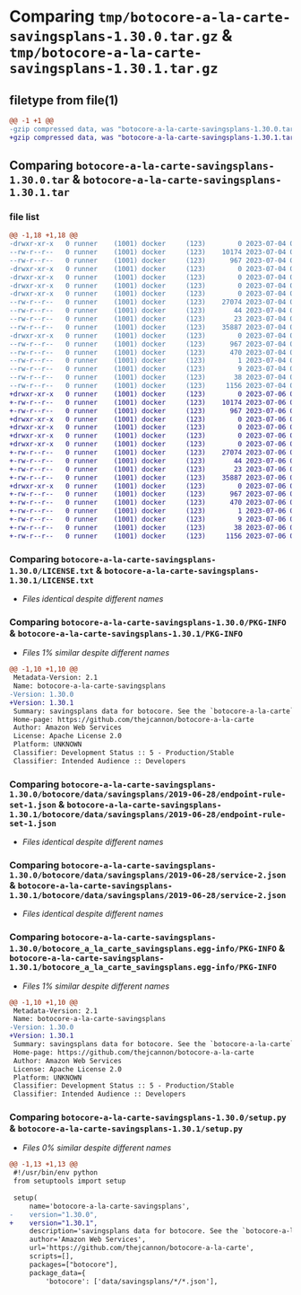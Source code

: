 # Comparing `tmp/botocore-a-la-carte-savingsplans-1.30.0.tar.gz` & `tmp/botocore-a-la-carte-savingsplans-1.30.1.tar.gz`

## filetype from file(1)

```diff
@@ -1 +1 @@
-gzip compressed data, was "botocore-a-la-carte-savingsplans-1.30.0.tar", last modified: Tue Jul  4 01:45:05 2023, max compression
+gzip compressed data, was "botocore-a-la-carte-savingsplans-1.30.1.tar", last modified: Thu Jul  6 01:45:31 2023, max compression
```

## Comparing `botocore-a-la-carte-savingsplans-1.30.0.tar` & `botocore-a-la-carte-savingsplans-1.30.1.tar`

### file list

```diff
@@ -1,18 +1,18 @@
-drwxr-xr-x   0 runner    (1001) docker     (123)        0 2023-07-04 01:45:05.370875 botocore-a-la-carte-savingsplans-1.30.0/
--rw-r--r--   0 runner    (1001) docker     (123)    10174 2023-07-04 01:45:05.000000 botocore-a-la-carte-savingsplans-1.30.0/LICENSE.txt
--rw-r--r--   0 runner    (1001) docker     (123)      967 2023-07-04 01:45:05.370875 botocore-a-la-carte-savingsplans-1.30.0/PKG-INFO
-drwxr-xr-x   0 runner    (1001) docker     (123)        0 2023-07-04 01:45:05.366875 botocore-a-la-carte-savingsplans-1.30.0/botocore/
-drwxr-xr-x   0 runner    (1001) docker     (123)        0 2023-07-04 01:45:05.366875 botocore-a-la-carte-savingsplans-1.30.0/botocore/data/
-drwxr-xr-x   0 runner    (1001) docker     (123)        0 2023-07-04 01:45:05.366875 botocore-a-la-carte-savingsplans-1.30.0/botocore/data/savingsplans/
-drwxr-xr-x   0 runner    (1001) docker     (123)        0 2023-07-04 01:45:05.366875 botocore-a-la-carte-savingsplans-1.30.0/botocore/data/savingsplans/2019-06-28/
--rw-r--r--   0 runner    (1001) docker     (123)    27074 2023-07-04 01:44:02.000000 botocore-a-la-carte-savingsplans-1.30.0/botocore/data/savingsplans/2019-06-28/endpoint-rule-set-1.json
--rw-r--r--   0 runner    (1001) docker     (123)       44 2023-07-04 01:44:02.000000 botocore-a-la-carte-savingsplans-1.30.0/botocore/data/savingsplans/2019-06-28/examples-1.json
--rw-r--r--   0 runner    (1001) docker     (123)       23 2023-07-04 01:44:02.000000 botocore-a-la-carte-savingsplans-1.30.0/botocore/data/savingsplans/2019-06-28/paginators-1.json
--rw-r--r--   0 runner    (1001) docker     (123)    35887 2023-07-04 01:44:02.000000 botocore-a-la-carte-savingsplans-1.30.0/botocore/data/savingsplans/2019-06-28/service-2.json
-drwxr-xr-x   0 runner    (1001) docker     (123)        0 2023-07-04 01:45:05.370875 botocore-a-la-carte-savingsplans-1.30.0/botocore_a_la_carte_savingsplans.egg-info/
--rw-r--r--   0 runner    (1001) docker     (123)      967 2023-07-04 01:45:05.000000 botocore-a-la-carte-savingsplans-1.30.0/botocore_a_la_carte_savingsplans.egg-info/PKG-INFO
--rw-r--r--   0 runner    (1001) docker     (123)      470 2023-07-04 01:45:05.000000 botocore-a-la-carte-savingsplans-1.30.0/botocore_a_la_carte_savingsplans.egg-info/SOURCES.txt
--rw-r--r--   0 runner    (1001) docker     (123)        1 2023-07-04 01:45:05.000000 botocore-a-la-carte-savingsplans-1.30.0/botocore_a_la_carte_savingsplans.egg-info/dependency_links.txt
--rw-r--r--   0 runner    (1001) docker     (123)        9 2023-07-04 01:45:05.000000 botocore-a-la-carte-savingsplans-1.30.0/botocore_a_la_carte_savingsplans.egg-info/top_level.txt
--rw-r--r--   0 runner    (1001) docker     (123)       38 2023-07-04 01:45:05.370875 botocore-a-la-carte-savingsplans-1.30.0/setup.cfg
--rw-r--r--   0 runner    (1001) docker     (123)     1156 2023-07-04 01:45:05.000000 botocore-a-la-carte-savingsplans-1.30.0/setup.py
+drwxr-xr-x   0 runner    (1001) docker     (123)        0 2023-07-06 01:45:31.447212 botocore-a-la-carte-savingsplans-1.30.1/
+-rw-r--r--   0 runner    (1001) docker     (123)    10174 2023-07-06 01:45:31.000000 botocore-a-la-carte-savingsplans-1.30.1/LICENSE.txt
+-rw-r--r--   0 runner    (1001) docker     (123)      967 2023-07-06 01:45:31.447212 botocore-a-la-carte-savingsplans-1.30.1/PKG-INFO
+drwxr-xr-x   0 runner    (1001) docker     (123)        0 2023-07-06 01:45:31.447212 botocore-a-la-carte-savingsplans-1.30.1/botocore/
+drwxr-xr-x   0 runner    (1001) docker     (123)        0 2023-07-06 01:45:31.447212 botocore-a-la-carte-savingsplans-1.30.1/botocore/data/
+drwxr-xr-x   0 runner    (1001) docker     (123)        0 2023-07-06 01:45:31.447212 botocore-a-la-carte-savingsplans-1.30.1/botocore/data/savingsplans/
+drwxr-xr-x   0 runner    (1001) docker     (123)        0 2023-07-06 01:45:31.447212 botocore-a-la-carte-savingsplans-1.30.1/botocore/data/savingsplans/2019-06-28/
+-rw-r--r--   0 runner    (1001) docker     (123)    27074 2023-07-06 01:44:40.000000 botocore-a-la-carte-savingsplans-1.30.1/botocore/data/savingsplans/2019-06-28/endpoint-rule-set-1.json
+-rw-r--r--   0 runner    (1001) docker     (123)       44 2023-07-06 01:44:40.000000 botocore-a-la-carte-savingsplans-1.30.1/botocore/data/savingsplans/2019-06-28/examples-1.json
+-rw-r--r--   0 runner    (1001) docker     (123)       23 2023-07-06 01:44:40.000000 botocore-a-la-carte-savingsplans-1.30.1/botocore/data/savingsplans/2019-06-28/paginators-1.json
+-rw-r--r--   0 runner    (1001) docker     (123)    35887 2023-07-06 01:44:40.000000 botocore-a-la-carte-savingsplans-1.30.1/botocore/data/savingsplans/2019-06-28/service-2.json
+drwxr-xr-x   0 runner    (1001) docker     (123)        0 2023-07-06 01:45:31.447212 botocore-a-la-carte-savingsplans-1.30.1/botocore_a_la_carte_savingsplans.egg-info/
+-rw-r--r--   0 runner    (1001) docker     (123)      967 2023-07-06 01:45:31.000000 botocore-a-la-carte-savingsplans-1.30.1/botocore_a_la_carte_savingsplans.egg-info/PKG-INFO
+-rw-r--r--   0 runner    (1001) docker     (123)      470 2023-07-06 01:45:31.000000 botocore-a-la-carte-savingsplans-1.30.1/botocore_a_la_carte_savingsplans.egg-info/SOURCES.txt
+-rw-r--r--   0 runner    (1001) docker     (123)        1 2023-07-06 01:45:31.000000 botocore-a-la-carte-savingsplans-1.30.1/botocore_a_la_carte_savingsplans.egg-info/dependency_links.txt
+-rw-r--r--   0 runner    (1001) docker     (123)        9 2023-07-06 01:45:31.000000 botocore-a-la-carte-savingsplans-1.30.1/botocore_a_la_carte_savingsplans.egg-info/top_level.txt
+-rw-r--r--   0 runner    (1001) docker     (123)       38 2023-07-06 01:45:31.447212 botocore-a-la-carte-savingsplans-1.30.1/setup.cfg
+-rw-r--r--   0 runner    (1001) docker     (123)     1156 2023-07-06 01:45:31.000000 botocore-a-la-carte-savingsplans-1.30.1/setup.py
```

### Comparing `botocore-a-la-carte-savingsplans-1.30.0/LICENSE.txt` & `botocore-a-la-carte-savingsplans-1.30.1/LICENSE.txt`

 * *Files identical despite different names*

### Comparing `botocore-a-la-carte-savingsplans-1.30.0/PKG-INFO` & `botocore-a-la-carte-savingsplans-1.30.1/PKG-INFO`

 * *Files 1% similar despite different names*

```diff
@@ -1,10 +1,10 @@
 Metadata-Version: 2.1
 Name: botocore-a-la-carte-savingsplans
-Version: 1.30.0
+Version: 1.30.1
 Summary: savingsplans data for botocore. See the `botocore-a-la-carte` package for more info.
 Home-page: https://github.com/thejcannon/botocore-a-la-carte
 Author: Amazon Web Services
 License: Apache License 2.0
 Platform: UNKNOWN
 Classifier: Development Status :: 5 - Production/Stable
 Classifier: Intended Audience :: Developers
```

### Comparing `botocore-a-la-carte-savingsplans-1.30.0/botocore/data/savingsplans/2019-06-28/endpoint-rule-set-1.json` & `botocore-a-la-carte-savingsplans-1.30.1/botocore/data/savingsplans/2019-06-28/endpoint-rule-set-1.json`

 * *Files identical despite different names*

### Comparing `botocore-a-la-carte-savingsplans-1.30.0/botocore/data/savingsplans/2019-06-28/service-2.json` & `botocore-a-la-carte-savingsplans-1.30.1/botocore/data/savingsplans/2019-06-28/service-2.json`

 * *Files identical despite different names*

### Comparing `botocore-a-la-carte-savingsplans-1.30.0/botocore_a_la_carte_savingsplans.egg-info/PKG-INFO` & `botocore-a-la-carte-savingsplans-1.30.1/botocore_a_la_carte_savingsplans.egg-info/PKG-INFO`

 * *Files 1% similar despite different names*

```diff
@@ -1,10 +1,10 @@
 Metadata-Version: 2.1
 Name: botocore-a-la-carte-savingsplans
-Version: 1.30.0
+Version: 1.30.1
 Summary: savingsplans data for botocore. See the `botocore-a-la-carte` package for more info.
 Home-page: https://github.com/thejcannon/botocore-a-la-carte
 Author: Amazon Web Services
 License: Apache License 2.0
 Platform: UNKNOWN
 Classifier: Development Status :: 5 - Production/Stable
 Classifier: Intended Audience :: Developers
```

### Comparing `botocore-a-la-carte-savingsplans-1.30.0/setup.py` & `botocore-a-la-carte-savingsplans-1.30.1/setup.py`

 * *Files 0% similar despite different names*

```diff
@@ -1,13 +1,13 @@
 #!/usr/bin/env python
 from setuptools import setup
 
 setup(
     name='botocore-a-la-carte-savingsplans',
-    version="1.30.0",
+    version="1.30.1",
     description='savingsplans data for botocore. See the `botocore-a-la-carte` package for more info.',
     author='Amazon Web Services',
     url='https://github.com/thejcannon/botocore-a-la-carte',
     scripts=[],
     packages=["botocore"],
     package_data={
         'botocore': ['data/savingsplans/*/*.json'],
```

